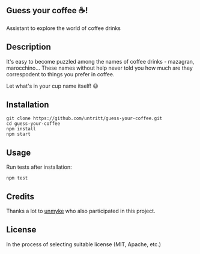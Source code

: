 ## Guess your coffee :coffee:! 

Assistant to explore the world of coffee drinks

## Description

It's easy to become puzzled among the names of coffee drinks - mazagran, marocchino... These names without help never told you how much are they correspodent to things you prefer in coffee.

Let what's in your cup name itself! :smiley:


## Installation

```
git clone https://github.com/untritt/guess-your-coffee.git
cd guess-your-coffee
npm install
npm start
```

## Usage

Run tests after installation:
```
npm test
```


## Credits

Thanks a lot to [unmyke](https://github.com/unmyke) who also participated in this project.

## License

In the process of selecting suitable license (MIT, Apache, etc.)
